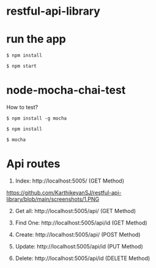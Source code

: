 # restful-api-library

# run the app

`$ npm install`

`$ npm start`

# node-mocha-chai-test
How to test?

`$ npm install -g mocha`

`$ npm install`

`$ mocha`

# Api routes

1. Index: http://localhost:5005/ (GET Method)

https://github.com/KarthikeyanSJ/restful-api-library/blob/main/screenshots/1.PNG

2. Get all: http://localhost:5005/api/ (GET Method)

3. Find One: http://localhost:5005/api/id (GET Method)

4. Create: http://localhost:5005/api/ (POST Method)

5. Update: http://localhost:5005/api/id (PUT Method)

6. Delete: http://localhost:5005/api/id (DELETE Method)

